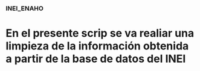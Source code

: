 ### INEI_ENAHO

# En el presente scrip se va realiar una limpieza de la información obtenida a partir de la base de datos del INEI
